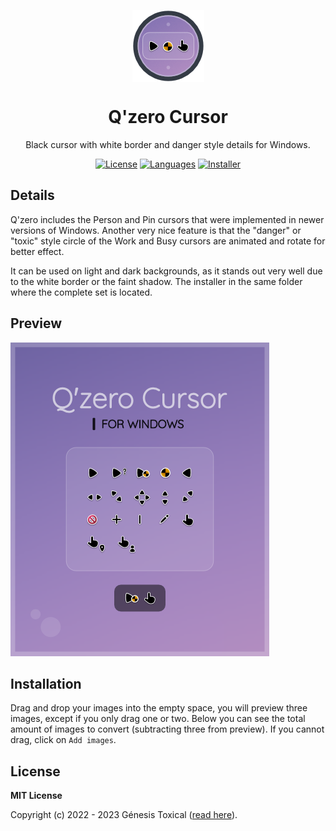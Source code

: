 <p align="center"></p>
<p align="center"><a href="#"><img width="115px" src="docs/assets/Logo-115px.png" align="center" alt="Drop Icons"/></a></p>
<h1 align="center">Q'zero Cursor</h1>
<p align="center">Black cursor with white border and danger style details for Windows.</p>

<p align="center">
 <a href="LICENSE"><img alt="License" src="https://img.shields.io/badge/License-MIT-9280FF?style=flat-square&labelColor=343B45"/></a>
 <a href="#"><img alt="Languages" src="https://img.shields.io/badge/Styles-1-9280FF?style=flat-square&labelColor=343B45"/></a>
 <a href="/installer%20src"><img alt="Installer" src="https://img.shields.io/badge/Installer-Yes-9280FF?style=flat-square&labelColor=343B45"/></a>
</p>

## Details
Q'zero includes the Person and Pin cursors that were implemented in newer versions of Windows. Another very nice feature is that the "danger" or "toxic" style circle of the Work and Busy cursors are animated and rotate for better effect.

It can be used on light and dark backgrounds, as it stands out very well due to the white border or the faint shadow. The installer in the same folder where the complete set is located.

## Preview
<a href="#"><img src="docs/assets/Preview.png"/></a>

## Installation
Drag and drop your images into the empty space, you will preview three images, except if you only drag one or two. Below you can see the total amount of images to convert (subtracting three from preview). If you cannot drag, click on `Add images`.

## License
**MIT License**

Copyright (c) 2022 - 2023 Génesis Toxical ([read here](LICENSE)).
